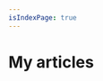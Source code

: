 ```yaml
---
isIndexPage: true
---
```


# My articles

<!-- markdownlint-disable -->
<blog-index startPath="/fr/avis-produits/" />
